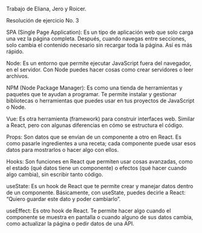 Trabajo de Eliana, Jero y Roicer.

Resolución de ejercicio No. 3

SPA (Single Page Application): Es un tipo de aplicación web que solo carga una vez la página completa. Después, cuando navegas entre secciones, solo cambia el contenido necesario sin recargar toda la página. Así es más rápido.

Node: Es un entorno que permite ejecutar JavaScript fuera del navegador, en el servidor. Con Node puedes hacer cosas como crear servidores o leer archivos.

NPM (Node Package Manager): Es como una tienda de herramientas y paquetes que te ayudan a programar. Te permite instalar y gestionar bibliotecas o herramientas que puedes usar en tus proyectos de JavaScript o Node.

Vue: Es otra herramienta (framework) para construir interfaces web. Similar a React, pero con algunas diferencias en cómo se estructura el código.

Props: Son datos que se envían de un componente a otro en React. Es como pasarle ingredientes a una receta; cada componente puede usar esos datos para mostrarlos o hacer algo con ellos.

Hooks: Son funciones en React que permiten usar cosas avanzadas, como el estado (qué datos tiene un componente) o efectos (qué hacer cuando algo cambia), sin escribir tanto código.

useState: Es un hook de React que te permite crear y manejar datos dentro de un componente. Básicamente, con useState, puedes decirle a React: “Quiero guardar este dato y poder cambiarlo”.

useEffect: Es otro hook de React. Te permite hacer algo cuando el componente se muestra en pantalla o cuando alguno de sus datos cambia, como actualizar la página o pedir datos de una API.